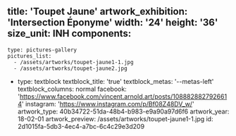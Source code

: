 title: 'Toupet Jaune'
artwork_exhibition: 'Intersection Éponyme'
width: '24'
height: '36'
size_unit: INH
components:
  -
    type: pictures-gallery
    pictures_list:
      - /assets/artworks/toupet-jaune1-1.jpg
      - /assets/artworks/toupet-jaune2.jpg
  -
    type: textblock
    textblock_title: 'true'
    textblock_metas: '--metas-left'
    textblock_columns: normal
facebook: 'https://www.facebook.com/vincent.arnold.art/posts/1088828827926614'
instagram: 'https://www.instagram.com/p/Bf08Z48DV_w/'
artwork_type: 40b34722-51da-48b4-b983-e9a90a97d6f6
artwork_year: 18-02-01
artwork_preview: /assets/artworks/toupet-jaune1-1.jpg
id: 2d1015fa-5db3-4ec4-a7bc-6c4c29e3d209

